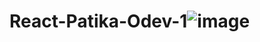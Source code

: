 # React-Patika-Odev-1![image](https://user-images.githubusercontent.com/59081893/192012193-7a483722-13e7-47d9-aa73-0da78be34e0f.png)
